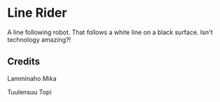 Line Rider
==========

A line following robot. That follows a white line on a black surface. Isn't technology amazing?!



Credits
-------

Lamminaho Mika

Tuulensuu Topi
